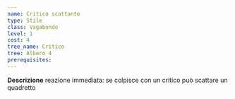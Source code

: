 ```yaml
---
name: Critico scattante
type: Stile
class: Vagabondo
level: 1
cost: 4
tree_name: Critico
tree: Albero 4
prerequisites: 
---
```


**Descrizione**
reazione immediata: se colpisce con un critico può scattare un quadretto